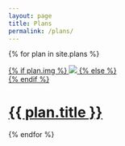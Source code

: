```yaml
---
layout: page
title: Plans
permalink: /plans/
---
```


{% for plan in site.plans %}
<div class="thin-project">
    <div class="thin-thumbnail">
        <a href="{{ site.baseurl }}{{ plan.url }}">
        {% if plan.img %}
        <img class="thin-thumbnail" src="{{ plan.img }}"/>
        {% else %}
        <div class="thin-thumbnail blankbox"></div>
        {% endif %}
        <span>
            <h1>{{ plan.title }}</h1>
        </span>
        </a>
    </div>
</div>
{% endfor %}
